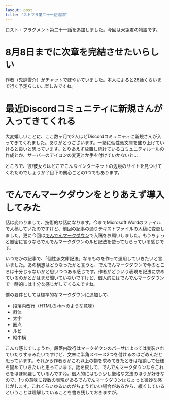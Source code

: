 ```yaml
---
layout: post
title: "ストフラ第二十一話追加"
---
```


ロスト・フラグメント第二十一話を追加しました。今回は犬兎君の物語です。

# 8月8日までに次章を完結させたいらしい

作者（鬼詠雪介）がチャットでぼやいていました。本人によると26話くらいまで行く予定らしい…楽しみですね。

# 最近Discordコミュニティに新規さんが入ってきてくれる

大変嬉しいことに、ここ数ヶ月で2人ほどDiscordコミュニティに新規さんが入ってきてくれました。ありがとうございます。一緒に個性派文庫を盛り上げていけると良いと思っています。とりあえず放置し続けているコミュニティルールの作成とか、サーバーのアイコンの変更とか手を付けていかないと…

ところで、彼/彼女らはどこでこんなインターネットの辺境のサイトを見つけてくれたのでしょうか？目下の関心ごとの1つでもあります。

# でんでんマークダウンをとりあえず導入してみた

話は変わりまして、技術的な話になります。今までMicrosoft Wordのファイルで入稿していたのですけど、前回の記事の通りテキストファイルの入稿に変更しました。更に今回は[でんでんマークダウン](https://conv.denshochan.com/markdown)で入稿をお願いしました。もうちょっと厳密に言うならでんでんマークダウンのルビ記法を使ってもらっている感じです。

いつだかの記事で、「個性派文庫記法」なるものを作って運用していきたいと言いました。あの構想はどうなったかと言うと、でんでんマークダウンで今のところは十分じゃないかと思いつつある感じです。作者がどういう表現を記法に求めているのかとかはまだ聞いていないですけど、個人的にはでんでんマークダウンで一時的には十分な感じがしてくるんですね。

僕の要件としては標準的なマークダウンに追加して、

- 段落内改行（HTMLの`<br>`のような意味）
- 斜体
- 太字
- 圏点
- ルビ
- 縦中横

こんな感じでしょうか。段落内改行はマークダウンのパーサによっては実装されていたりするみたいですけど、文末に半角スペース2つを付けるのはごめんだと思っています。それから作者らがこれ以上の物を求めてきたときは相談して仕様を固めていきたいと思っています。話を戻して、でんでんマークダウンならこれらをほぼ網羅しているんですね。個人的にはもう少し厳格な文法のほうが好きなので、1つの意味に複数の表現があるでんでんマークダウンはちょっと微妙な感じがします。これくらいゆるいのがちょうどいい場合があるから、緩くしているということは理解していることを書き残しておきますが。
